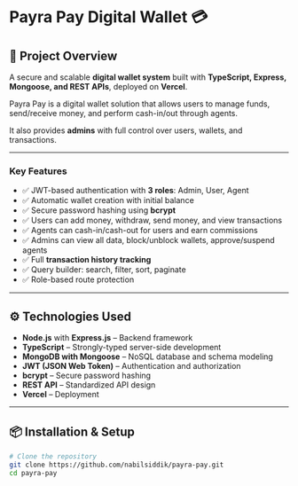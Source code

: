 # Payra Pay Digital Wallet 💳  

## 🚀 Project Overview 
A secure and scalable **digital wallet system** built with **TypeScript, Express, Mongoose, and REST APIs**, deployed on **Vercel**.  
 
Payra Pay is a digital wallet solution that allows users to manage funds, send/receive money, and perform cash-in/out through agents.  

It also provides **admins** with full control over users, wallets, and transactions.  

---

### Key Features  
- ✅ JWT-based authentication with **3 roles**: Admin, User, Agent  
- ✅ Automatic wallet creation with initial balance  
- ✅ Secure password hashing using **bcrypt**  
- ✅ Users can add money, withdraw, send money, and view transactions  
- ✅ Agents can cash-in/cash-out for users and earn commissions  
- ✅ Admins can view all data, block/unblock wallets, approve/suspend agents  
- ✅ Full **transaction history tracking**  
- ✅ Query builder: search, filter, sort, paginate  
- ✅ Role-based route protection  

---

## ⚙️ Technologies Used  
- **Node.js** with **Express.js** – Backend framework  
- **TypeScript** – Strongly-typed server-side development  
- **MongoDB with Mongoose** – NoSQL database and schema modeling  
- **JWT (JSON Web Token)** – Authentication and authorization  
- **bcrypt** – Secure password hashing  
- **REST API** – Standardized API design  
- **Vercel** – Deployment  

---

## 📦 Installation & Setup  

```bash
# Clone the repository
git clone https://github.com/nabilsiddik/payra-pay.git
cd payra-pay

